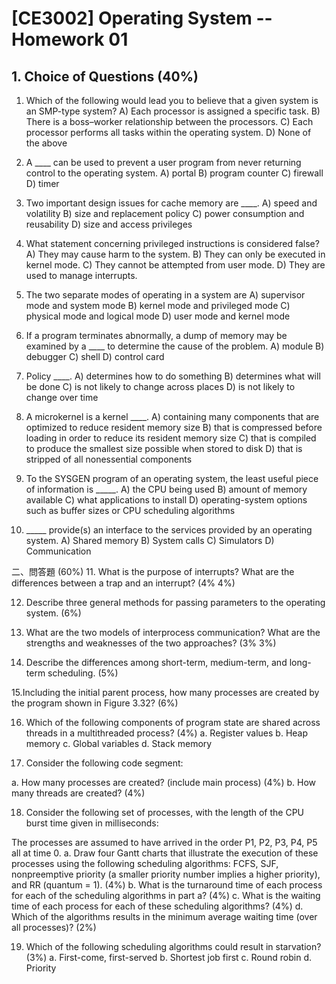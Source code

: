 # [CE3002] Operating System -- Homework 01

## 1. Choice of Questions (40%)

1.  Which of the following would lead you to believe that a given system is an SMP-type system?
A)  Each processor is assigned a specific task.
B)  There is a boss–worker relationship between the processors.
C)  Each processor performs all tasks within the operating system.
D)  None of the above

2.  A ____ can be used to prevent a user program from never returning control to the operating system.
A)  portal	B)  program counter	C)  firewall	D)  timer

3.  Two important design issues for cache memory are ____.
A)  speed and volatility
B)  size and replacement policy
C)  power consumption and reusability
D)  size and access privileges

4.	What statement concerning privileged instructions is considered false?
A) They may cause harm to the system.
B) They can only be executed in kernel mode.
C) They cannot be attempted from user mode.
D) They are used to manage interrupts.

5.	The two separate modes of operating in a system are
A) supervisor mode and system mode
B) kernel mode and privileged mode
C) physical mode and logical mode
D) user mode and kernel mode

6.	If a program terminates abnormally, a dump of memory may be examined by a ____ to determine the cause of the problem.
A)  module	B)  debugger		C)  shell		D)  control card

7.	Policy ____.
A)  determines how to do something
B)  determines what will be done
C)  is not likely to change across places
D)  is not likely to change over time

8.	A microkernel is a kernel ____.
A)  containing many components that are optimized to reduce resident memory size
B)  that is compressed before loading in order to reduce its resident memory size
C)  that is compiled to produce the smallest size possible when stored to disk
D)  that is stripped of all nonessential components

9.	To the SYSGEN program of an operating system, the least useful piece of information is _____.
A)  the CPU being used
B)  amount of memory available
C)  what applications to install
D)  operating-system options such as buffer sizes or CPU scheduling algorithms

10.	_____ provide(s) an interface to the services provided by an operating system.
A) Shared memory		B) System calls	C) Simulators		D) Communication

二、問答題 (60%)
11. What is the purpose of interrupts? What are the differences between a trap and an interrupt? (4% 4%)


12. Describe three general methods for passing parameters to the operating system.
(6%)


13. What are the two models of interprocess communication? What are the strengths and weaknesses of the two approaches? (3% 3%)


14. Describe the differences among short-term, medium-term, and long-term scheduling. (5%)


15.Including the initial parent process, how many processes are created by the program shown in Figure 3.32? (6%)
 


16. Which of the following components of program state are shared across threads in a multithreaded process? (4%)
a. Register values 
b. Heap memory 
c. Global variables 
d. Stack memory


17. Consider the following code segment: 
 
a. How many processes are created? (include main process) (4%)
b. How many threads are created? (4%)



18. Consider the following set of processes, with the length of the CPU burst time given in milliseconds:
 
The processes are assumed to have arrived in the order P1, P2, P3, P4, P5 all at time 0. 
a. Draw four Gantt charts that illustrate the execution of these processes using the following scheduling algorithms: FCFS, SJF, nonpreemptive priority (a smaller priority number implies a higher priority), and RR (quantum = 1). (4%)
b. What is the turnaround time of each process for each of the scheduling algorithms in part a? (4%)
c. What is the waiting time of each process for each of these scheduling algorithms?  (4%)
d. Which of the algorithms results in the minimum average waiting time
 (over all processes)? (2%)


19. Which of the following scheduling algorithms could result in starvation? (3%)
a. First-come, first-served 
b. Shortest job first 
c. Round robin 
d. Priority


